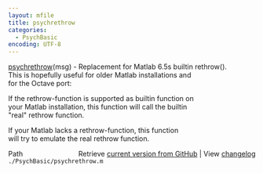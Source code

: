 ```yaml
---
layout: mfile
title: psychrethrow
categories:
  - PsychBasic
encoding: UTF-8
---
```


[psychrethrow](/docs/psychrethrow)(msg) - Replacement for Matlab 6.5s builtin rethrow().  
This is hopefully useful for older Matlab installations and  
for the Octave port:  

If the rethrow-function is supported as builtin function on  
your Matlab installation, this function will call the builtin  
"real" rethrow function.  

If your Matlab lacks a rethrow-function, this function  
will try to emulate the real rethrow function.  


<div class="code_header" style="text-align:right;">
  <span style="float:left;">Path&nbsp;&nbsp;</span> <span class="counter">Retrieve <a href=
  "https://raw.github.com/Psychtoolbox-3/Psychtoolbox-3/beta/./PsychBasic/psychrethrow.m">current version from GitHub</a> | View <a href=
  "https://github.com/Psychtoolbox-3/Psychtoolbox-3/commits/beta/./PsychBasic/psychrethrow.m">changelog</a></span>
</div>
<div class="code">
  <code>./PsychBasic/psychrethrow.m</code>
</div>
